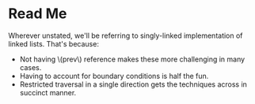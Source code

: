 # Read Me

Wherever unstated, we'll be referring to singly-linked implementation of linked lists. That's because:

- Not having \\(prev\\) reference makes these more challenging in many cases.
- Having to account for boundary conditions is half the fun.
- Restricted traversal in a single direction gets the techniques across in succinct manner.